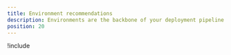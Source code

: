 ```yaml
---
title: Environment recommendations
description: Environments are the backbone of your deployment pipeline. Here we provide some recommendations for configuring your environments to better prepare you to scale your Octopus Deploy instance up and out as you add more projects.
position: 20
---
```


!include <optimum-setup-environments>
